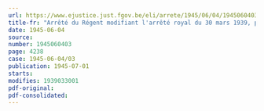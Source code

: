 ```yaml
---
url: https://www.ejustice.just.fgov.be/eli/arrete/1945/06/04/1945060403/justel
title-fr: "Arrêté du Régent modifiant l'arrêté royal du 30 mars 1939, portant création d'un Service d'Administration générale"
date: 1945-06-04
source:
number: 1945060403
page: 4238
case: 1945-06-04/03
publication: 1945-07-01
starts:
modifies: 1939033001
pdf-original:
pdf-consolidated:
---
```


